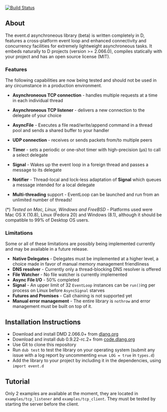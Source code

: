 ﻿[![Build Status](https://travis-ci.org/etcimon/event.d.png)](https://travis-ci.org/etcimon/event.d)

About
-----

The event.d asynchroneous library (beta) is written completely in D, features a cross-platform event loop and enhanced connectivity and concurrency facilities for extremely lightweight asynchroneous tasks. It embeds naturally to D projects (version >= 2.066.0), compiles statically with your project and has an open source license (MIT).

### Features

The following capabilities are now being tested and should not be used in any circumstance in a production environment.

- **Asynchroneous TCP connection** - handles multiple requests at a time in each individual thread

- **Asynchroneous TCP listener** - delivers a new connection to the delegate of your choice

- **AsyncFile** - Executes a file read/write/append command in a thread pool and sends a shared buffer to your handler

- **UDP connection** - receives or sends packets from/to multiple peers

- **Timer** - sets a periodic or one-shot timer with high-precision (μs) to call a select delegate

- **Signal** - Wakes up the event loop in a foreign thread and passes a message to its delegate

- **Notifier** - Thread-local and lock-less adaptation of **Signal** which queues a message intended for a local delegate

- **Multi-threading** support - EventLoop can be launched and run from an unlimited number of threads!

(*) _Tested on Mac, Linux, Windows and FreeBSD_ - Platforms used were Mac OS X (10.8), Linux (Fedora 20) and Windows (8.1), although it should be compatible to 99% of Desktop OS users.

### Limitations

Some or all of these limitations are possibly being implemented currently and may be available in a future release.

- **Native Delegates** - Delegates must be implemented at a higher level, a choice made in favor of manual memory management friendliness
- **DNS resolver** - Currently only a thread-blocking DNS resolver is offered
- **File Watcher** - No file watcher is currently implemented
- **Async File I/O** - 50% completed
- **Signal** - An upper limit of 32 `EventLoop` instances can be `run()`ing per process on Linux before `AsyncSignal` starves
- **Futures and Promises** - Call chaining is not supported yet
- **Manual error management** - The entire library is `nothrow` and error management must be built on top of it.

Installation Instructions
-------------------------

- Download and install DMD 2.066.0+ from [dlang.org](http://dlang.org/download.html)
- Download and install dub 0.9.22-rc.2+ from [code.dlang.org](http://code.dlang.org/download)
- Use Git to clone this repository
- Run `dub test` to test the library on your operating system (submit any issue with a log report by uncommenting `enum LOG = true` in `types.d`)
- Add the library to your project by including it in the dependencies, using `import event.d`

Tutorial
--------

Only 2 examples are available at the moment, they are located in `examples/tcp_listener` and `examples/tcp_client`. They must be tested by starting the server before the client.
